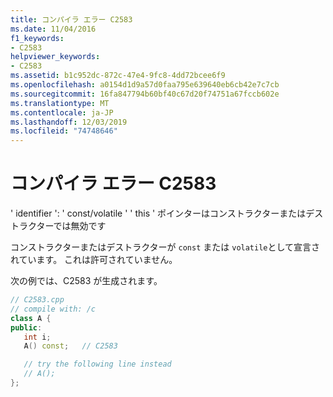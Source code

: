 ```yaml
---
title: コンパイラ エラー C2583
ms.date: 11/04/2016
f1_keywords:
- C2583
helpviewer_keywords:
- C2583
ms.assetid: b1c952dc-872c-47e4-9fc8-4dd72bcee6f9
ms.openlocfilehash: a0154d1d9a57d0faa795e639640eb6cb42e7c7cb
ms.sourcegitcommit: 16fa847794b60bf40c67d20f74751a67fccb602e
ms.translationtype: MT
ms.contentlocale: ja-JP
ms.lasthandoff: 12/03/2019
ms.locfileid: "74748646"
---
```

# <a name="compiler-error-c2583"></a>コンパイラ エラー C2583

' identifier ': ' const/volatile ' ' this ' ポインターはコンストラクターまたはデストラクターでは無効です

コンストラクターまたはデストラクターが `const` または `volatile`として宣言されています。 これは許可されていません。

次の例では、C2583 が生成されます。

```cpp
// C2583.cpp
// compile with: /c
class A {
public:
   int i;
   A() const;   // C2583

   // try the following line instead
   // A();
};
```
